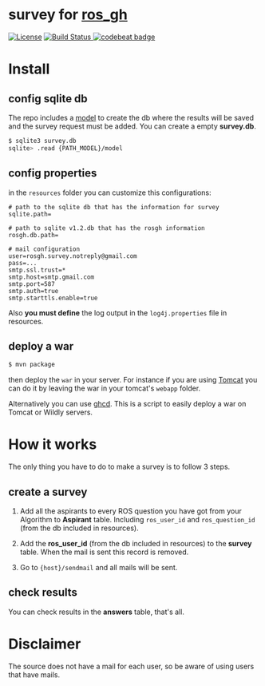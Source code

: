 # survey for [ros_gh](https://github.com/elbraulio/ros_gh)

[![License](https://img.shields.io/badge/license-MIT-green.svg)](https://github.com/elbraulio/simple_research_survey/blob/master/LICENSE)  [![Build Status](https://travis-ci.org/elbraulio/simple_research_survey.svg?branch=master) ](https://travis-ci.org/elbraulio/simple_research_survey) [![codebeat badge](https://codebeat.co/badges/245f4884-26f1-4c8d-b86b-8f7c185ab766)](https://codebeat.co/projects/github-com-elbraulio-simple_research_survey-master)

# Install

## config sqlite db

The repo includes a [model](https://github.com/elbraulio/simple_research_survey/blob/master/src/main/resources/model) to create the db where the results will be saved and the survey request must be added. You can create a empty __survey.db__.

```bash
$ sqlite3 survey.db
sqlite> .read {PATH_MODEL}/model
```

## config properties

in the `resources` folder you can customize this configurations:

```properties
# path to the sqlite db that has the information for survey
sqlite.path=

# path to sqlite v1.2.db that has the rosgh information
rosgh.db.path=

# mail configuration
user=rosgh.survey.notreply@gmail.com
pass=...
smtp.ssl.trust=*
smtp.host=smtp.gmail.com
smtp.port=587
smtp.auth=true
smtp.starttls.enable=true
```

Also __you must define__ the log output in the `log4j.properties` file in resources.

## deploy a war 

```bash
$ mvn package
```

then deploy the `war` in your server. For instance if you are using [Tomcat](https://tomcat.apache.org) you can do it by leaving the war in your tomcat's `webapp` folder.

Alternatively you can use [ghcd](https://github.com/elbraulio/ghcd). This is a script to easily deploy a war on Tomcat or Wildly servers.

# How it works

The only thing you have to do to make a survey is to follow 3 steps.

## create a survey

1. Add all the aspirants to every ROS question  you have got from your Algorithm to __Aspirant__ table. Including `ros_user_id` and `ros_question_id` (from the db included in resources).

2. Add the __ros_user_id__ (from the db included in resources) to the __survey__ table. When the mail is sent this record is removed. 

3. Go to `{host}/sendmail` and all mails will be sent.

## check results

You can check results in the __answers__ table, that's all. 

# Disclaimer

The source does not have a mail for each user, so be aware of using users that have mails.

